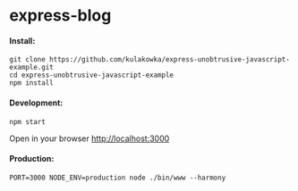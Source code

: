 # express-blog

#### Install:

```
git clone https://github.com/kulakowka/express-unobtrusive-javascript-example.git
cd express-unobtrusive-javascript-example
npm install 
```

#### Development:

```
npm start
```

Open in your browser [http://localhost:3000](http://localhost:3000)

#### Production:

```
PORT=3000 NODE_ENV=production node ./bin/www --harmony
```
